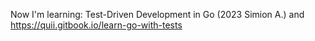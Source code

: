 Now I'm learning: Test-Driven Development in Go (2023 Simion A.) and https://quii.gitbook.io/learn-go-with-tests
<!--
<div align="center">
  <img src="https://media.giphy.com/media/v1.Y2lkPTc5MGI3NjExcDhmZ2FuY2xkOG9jcW5iaTd5OGl2dG5keGZ2YzJ0aWh3dTZqMG45NiZlcD12MV9pbnRlcm5hbF9naWZfYnlfaWQmY3Q9Zw/qQ2DpRVnfldlRnJs4y/giphy.gif" width="300" height="200"/>
</div>


<div align="right">
<details>
  
<summary>leetcode</summary>
  
![LeetCode Stats](https://leetcode.card.workers.dev/samgleb4i?theme=default&font=baloo&extension=null) 
 
</details>
</div>
-->
